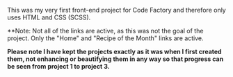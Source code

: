 This was my very first front-end project for Code Factory and therefore only uses HTML and CSS (SCSS).

**Note: Not all of the links are active, as this was not the goal of the project. Only the "Home" and "Recipe of the Month" links are active. 

**Please note I have kept the projects exactly as it was when I first created them, not enhancing or beautifying them in any way so that progress can be seen from project 1 to project 3.**

